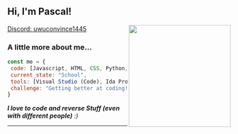 <h2> Hi, I'm Pascal!</h2>
<img align='right' src="https://cdn.discordapp.com/attachments/1168349370840780840/1207101681909764116/83749737.jpg?ex=65de6c0b&is=65cbf70b&hm=abb3f3c62072240079a00368b6e729c4e063a485cf68bf444d69b59e4ec76810&****" width="230">
</em></p>

[Discord: uwuconvince1445](discord.com/users/1024255577892847636)

### A little more about me...  

```javascript
const me = {
 code: [Javascript, HTML, CSS, Python, Lua, C#, Learning C++],
 current_state: "School",
 tools: [Visual Studio (Code), Ida Pro, Reclass, Dnspy, VM-Ware, ...],
 challenge: "Getting better at coding!"
}
```

<em><b>I love to code and reverse Stuff (even with different people)</b> </b> :)</em>

---

